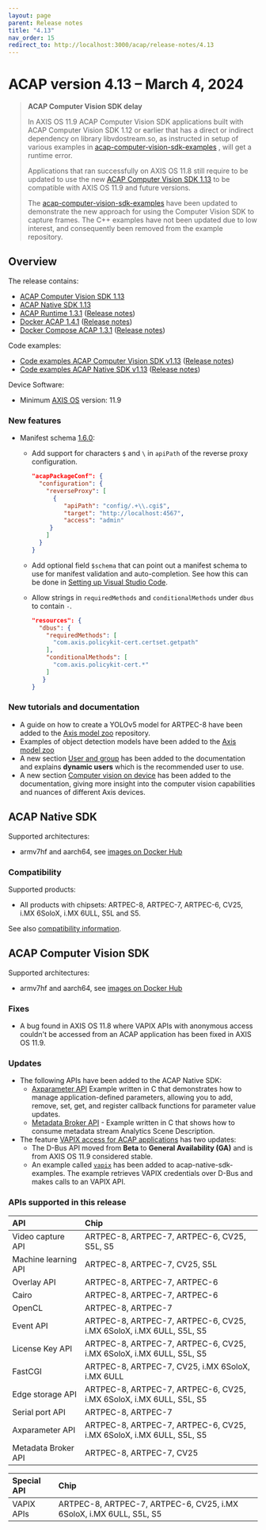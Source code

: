```yaml
---
layout: page
parent: Release notes
title: "4.13"
nav_order: 15
redirect_to: http://localhost:3000/acap/release-notes/4.13
---
```


# ACAP version 4.13 – March 4, 2024

> **ACAP Computer Vision SDK delay**
>
> In AXIS OS 11.9 ACAP Computer Vision SDK applications built with ACAP
> Computer Vision SDK 1.12 or earlier that has a direct or indirect dependency
> on library libvdostream.so, as instructed in setup of various examples in
> [acap-computer-vision-sdk-examples](https://github.com/AxisCommunications/acap-computer-vision-sdk-examples)
> , will get a runtime error.
>
> Applications that ran successfully on AXIS OS 11.8 still require to be updated to use
> the new [ACAP Computer Vision SDK 1.13](#acap-computer-vision-sdk) to be compatible with AXIS OS 11.9 and future versions.
>
> The [acap-computer-vision-sdk-examples](https://github.com/AxisCommunications/acap-computer-vision-sdk-examples)
> have been updated to demonstrate the new approach for using the Computer Vision SDK to capture frames.
> The C++ examples have not been updated due to low interest, and consequently been removed from the example repository.

## Overview

The release contains:

- [ACAP Computer Vision SDK 1.13](#acap-computer-vision-sdk)
- [ACAP Native SDK 1.13](#acap-native-sdk)
- [ACAP Runtime 1.3.1](https://github.com/AxisCommunications/acap-runtime/tree/1.3.1)
  ([Release notes](https://github.com/AxisCommunications/acap-runtime/releases/tag/1.3.1))
- [Docker ACAP 1.4.1](https://github.com/AxisCommunications/docker-acap/tree/1.4.1)
  ([Release notes](https://github.com/AxisCommunications/docker-acap/releases/tag/1.4.1))
- [Docker Compose ACAP 1.3.1](https://github.com/AxisCommunications/docker-compose-acap/tree/1.3.1)
  ([Release notes](https://github.com/AxisCommunications/docker-compose-acap/releases/tag/1.3.1))

Code examples:

- [Code examples ACAP Computer Vision SDK v1.13](https://github.com/AxisCommunications/acap-computer-vision-sdk-examples/tree/v1.13)
  ([Release notes](https://github.com/AxisCommunications/acap-computer-vision-sdk-examples/releases/tag/v1.13))
- [Code examples ACAP Native SDK v1.13](https://github.com/AxisCommunications/acap-native-sdk-examples/tree/v1.13)
  ([Release notes](https://github.com/AxisCommunications/acap-native-sdk-examples/releases/tag/v1.13))

Device Software:

- Minimum [AXIS OS](https://www.axis.com/support/device-software) version: 11.9

### New features

- Manifest schema [1.6.0](../develop/manifest-schemas/schema-field-descriptions-v1.6.0):
  - Add support for characters `$` and `\` in `apiPath` of the reverse proxy
    configuration.

    ```json
    "acapPackageConf": {
      "configuration": {
        "reverseProxy": [
          {
             "apiPath": "config/.+\\.cgi$",
             "target": "http://localhost:4567",
             "access": "admin"
         }
        ]
      }
    }
    ```

  - Add optional field `$schema` that can point out a manifest schema to use
    for manifest validation and auto-completion. See how this can be done in
    [Setting up Visual Studio Code](../develop/setting-up-visual-studio-code#manifest-validation).
  - Allow strings in `requiredMethods` and `conditionalMethods` under `dbus` to contain `-`.

     ```json
     "resources": {
       "dbus": {
         "requiredMethods": [
           "com.axis.policykit-cert.certset.getpath"
         ],
         "conditionalMethods": [
           "com.axis.policykit-cert.*"
         ]
        }
     }
     ```

### New tutorials and documentation

- A guide on how to create a YOLOv5 model for ARTPEC-8 have been added to the [Axis model zoo](https://github.com/AxisCommunications/axis-model-zoo/blob/main/docs/yolov5-on-artpec8.md) repository.
- Examples of object detection models have been added to the [Axis model zoo](https://github.com/AxisCommunications/axis-model-zoo)
- A new section [User and group](../develop/application-project-structure#user-and-group) has been added to the documentation and explains **dynamic users** which is the recommended user to use.
- A new section [Computer vision on device](../computer-vision-on-device/) has been added to the documentation, giving more insight into the computer vision capabilities and nuances of different Axis devices.

## ACAP Native SDK

Supported architectures:

- armv7hf and aarch64, see [images on Docker Hub](https://hub.docker.com/r/axisecp/acap-native-sdk)

### Compatibility

Supported products:

- All products with chipsets: ARTPEC-8, ARTPEC-7, ARTPEC-6, CV25, i.MX 6SoloX, i.MX 6ULL, S5L and S5.

See also [compatibility information](../axis-devices-and-compatibility).

## ACAP Computer Vision SDK

Supported architectures:

- armv7hf and aarch64, see [images on Docker Hub](https://hub.docker.com/r/axisecp/acap-computer-vision-sdk)

### Fixes

- A bug found in AXIS OS 11.8 where VAPIX APIs with anonymous access couldn't
  be accessed from an ACAP application has been fixed in AXIS OS 11.9.

### Updates

- The following APIs have been added to the ACAP Native SDK:
  - [Axparameter API](../api/native-sdk-api#parameter-api) Example written
    in C that demonstrates how to manage application-defined parameters,
    allowing you to add, remove, set, get, and register callback functions for
    parameter value updates.
  - [Metadata Broker API](../api/native-sdk-api#message-broker-api) -
    Example written in C that shows how to consume metadata stream Analytics
    Scene Description.
- The feature [VAPIX access for ACAP
  applications](../develop/VAPIX-access-for-ACAP-applications) has two updates:
  - The D-Bus API moved from **Beta** to **General Availability (GA)** and is from AXIS OS 11.9 considered stable.
  - An example called [`vapix`](https://github.com/AxisCommunications/acap-native-sdk-examples/tree/main/vapix) has been added to acap-native-sdk-examples. The example retrieves VAPIX credentials over D-Bus and makes calls to an VAPIX API.

### APIs supported in this release

API                  | Chip
:--                  | :--
Video capture API    | ARTPEC-8, ARTPEC-7, ARTPEC-6, CV25, S5L, S5
Machine learning API | ARTPEC-8, ARTPEC-7, CV25, S5L
Overlay API          | ARTPEC-8, ARTPEC-7, ARTPEC-6
Cairo                | ARTPEC-8, ARTPEC-7, ARTPEC-6
OpenCL               | ARTPEC-8, ARTPEC-7
Event API            | ARTPEC-8, ARTPEC-7, ARTPEC-6, CV25, i.MX 6SoloX, i.MX 6ULL, S5L, S5
License Key API      | ARTPEC-8, ARTPEC-7, ARTPEC-6, CV25, i.MX 6SoloX, i.MX 6ULL, S5L, S5
FastCGI              | ARTPEC-8, ARTPEC-7, CV25, i.MX 6SoloX, i.MX 6ULL
Edge storage API     | ARTPEC-8, ARTPEC-7, ARTPEC-6, CV25, i.MX 6SoloX, i.MX 6ULL, S5L, S5
Serial port API      | ARTPEC-8, ARTPEC-7
Axparameter API      | ARTPEC-8, ARTPEC-7, ARTPEC-6, CV25, i.MX 6SoloX, i.MX 6ULL, S5L, S5
Metadata Broker API  | ARTPEC-8, ARTPEC-7, CV25

Special API          | Chip
:--                  | :--
VAPIX APIs           | ARTPEC-8, ARTPEC-7, ARTPEC-6, CV25, i.MX 6SoloX, i.MX 6ULL, S5L, S5

